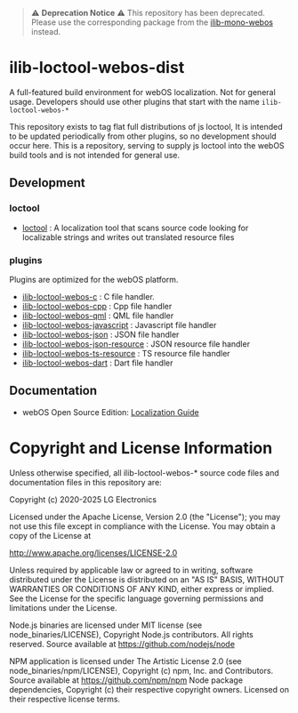 
> :warning: **Deprecation Notice** :warning:
> This repository has been deprecated. Please use the corresponding package from the [ilib-mono-webos](https://github.com/iLib-js/ilib-mono-webos) instead.

# ilib-loctool-webos-dist
A full-featured build environment for webOS localization.
Not for general usage. Developers should use other plugins that start with the name  `ilib-loctool-webos-*`

This repository exists to tag flat full distributions of js loctool, It is intended to be updated periodically from other plugins, so no development should occur here. This is a repository, serving to supply js loctool into the webOS build tools and is not intended for general use.

## Development
### loctool
* [loctool](https://github.com/iLib-js/loctool) : A localization tool that scans source code looking for localizable strings and writes out translated resource files
### plugins
Plugins are optimized for the webOS platform.
* [ilib-loctool-webos-c](https://github.com/iLib-js/ilib-loctool-webos-c) : C file handler.
* [ilib-loctool-webos-cpp](https://github.com/iLib-js/ilib-loctool-webos-cpp) : Cpp file handler
* [ilib-loctool-webos-qml](https://github.com/iLib-js/ilib-loctool-webos-qml) : QML file handler
* [ilib-loctool-webos-javascript](https://github.com/iLib-js/ilib-loctool-webos-javascript) : Javascript file handler
* [ilib-loctool-webos-json](https://github.com/iLib-js/ilib-loctool-webos-appinfo-json) : JSON file handler
* [ilib-loctool-webos-json-resource](https://github.com/iLib-js/ilib-loctool-webos-json-resource) : JSON resource file handler
* [ilib-loctool-webos-ts-resource](https://github.com/iLib-js/ilib-loctool-webos-ts-resource) : TS resource file handler
* [ilib-loctool-webos-dart](https://github.com/iLib-js/ilib-loctool-webos-dart) : Dart file handler

## Documentation
* webOS Open Source Edition: [Localization Guide](https://www.webosose.org/docs/guides/development/localization/localization-guide/)

# Copyright and License Information
Unless otherwise specified, all ilib-loctool-webos-* source code files and documentation files in this repository are:

Copyright (c) 2020-2025 LG Electronics

Licensed under the Apache License, Version 2.0 (the "License"); you may not use this file except in compliance with the License. You may obtain a copy of the License at

http://www.apache.org/licenses/LICENSE-2.0

Unless required by applicable law or agreed to in writing, software distributed under the License is distributed on an "AS IS" BASIS, WITHOUT WARRANTIES OR CONDITIONS OF ANY KIND, either express or implied. See the License for the specific language governing permissions and limitations under the License.


Node.js binaries are licensed under MIT license (see node_binaries/LICENSE), Copyright Node.js contributors. All rights reserved. Source available at https://github.com/nodejs/node

NPM application is licensed under The Artistic License 2.0 (see node_binaries/npm/LICENSE), Copyright (c) npm, Inc. and Contributors. Source available at https://github.com/npm/npm Node package dependencies, Copyright (c) their respective copyright owners. Licensed on their respective license terms.
